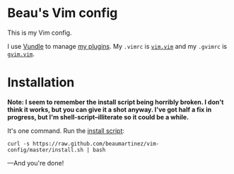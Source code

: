 # Beau's Vim config

This is my Vim config.

I use [Vundle][vundle] to manage [my plugins]. My `.vimrc` is
[`vim.vim`][.vimrc] and my `.gvimrc` is [`gvim.vim`][.gvimrc].

[my plugins]: http://github.com/beaumartinez/vim-config/blob/master/vundle.vim
[vundle]: http://github.com/gmarik/vundle
[.gvimrc]: http://github.com/beaumartinez/vim-config/blob/master/gvim.vim
[.vimrc]: http://github.com/beaumartinez/vim-config/blob/master/vim.vim

# Installation

**Note: I seem to remember the install script being horribly broken. I don't
think it works, but you can give it a shot anyway. I've got half a fix in
progress, but I'm shell-script–illiterate so it could be a while.**

It's one command. Run the [install script]:

[install script]: https://github.com/beaumartinez/vim-config/blob/master/install.sh

    curl -s https://raw.github.com/beaumartinez/vim-config/master/install.sh | bash

—And you're done!
